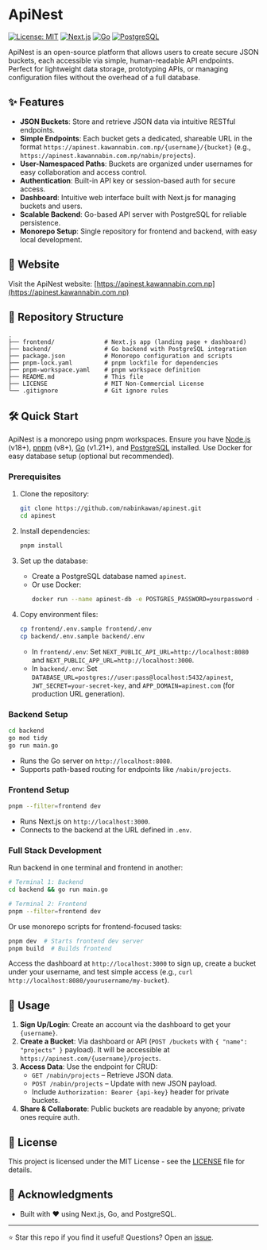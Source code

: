 # ApiNest

[![License: MIT](https://img.shields.io/badge/License-MIT-yellow.svg)](https://opensource.org/licenses/MIT)
[![Next.js](https://img.shields.io/badge/Next.js-15-black.svg?logo=next.js&logoColor=white)](https://nextjs.org/)
[![Go](https://img.shields.io/badge/Go-1.24-blue.svg?logo=go&logoColor=white)](https://go.dev/)
[![PostgreSQL](https://img.shields.io/badge/PostgreSQL-15-green.svg?logo=postgresql&logoColor=white)](https://www.postgresql.org/)

ApiNest is an open-source platform that allows users to create secure JSON buckets, each accessible via simple, human-readable API endpoints. Perfect for lightweight data storage, prototyping APIs, or managing configuration files without the overhead of a full database.

## ✨ Features

- **JSON Buckets**: Store and retrieve JSON data via intuitive RESTful endpoints.
- **Simple Endpoints**: Each bucket gets a dedicated, shareable URL in the format `https://apinest.kawannabin.com.np/{username}/{bucket}` (e.g., `https://apinest.kawannabin.com.np/nabin/projects`).
- **User-Namespaced Paths**: Buckets are organized under usernames for easy collaboration and access control.
- **Authentication**: Built-in API key or session-based auth for secure access.
- **Dashboard**: Intuitive web interface built with Next.js for managing buckets and users.
- **Scalable Backend**: Go-based API server with PostgreSQL for reliable persistence.
- **Monorepo Setup**: Single repository for frontend and backend, with easy local development.

## 🚀 Website

Visit the ApiNest website: [https://apinest.kawannabin.com.np](https://apinest.kawannabin.com.np)

## 📁 Repository Structure

```
.
├── frontend/              # Next.js app (landing page + dashboard)
├── backend/               # Go backend with PostgreSQL integration
├── package.json           # Monorepo configuration and scripts
├── pnpm-lock.yaml         # pnpm lockfile for dependencies
├── pnpm-workspace.yaml    # pnpm workspace definition
├── README.md              # This file
├── LICENSE                # MIT Non-Commercial License
└── .gitignore             # Git ignore rules
```

## 🛠️ Quick Start

ApiNest is a monorepo using pnpm workspaces. Ensure you have [Node.js](https://nodejs.org/) (v18+), [pnpm](https://pnpm.io/) (v8+), [Go](https://go.dev/) (v1.21+), and [PostgreSQL](https://www.postgresql.org/) installed. Use Docker for easy database setup (optional but recommended).

### Prerequisites

1. Clone the repository:

   ```bash
   git clone https://github.com/nabinkawan/apinest.git
   cd apinest
   ```

2. Install dependencies:

   ```bash
   pnpm install
   ```

3. Set up the database:

   - Create a PostgreSQL database named `apinest`.
   - Or use Docker:
     ```bash
     docker run --name apinest-db -e POSTGRES_PASSWORD=yourpassword -p 5432:5432 -d postgres:15
     ```

4. Copy environment files:
   ```bash
   cp frontend/.env.sample frontend/.env
   cp backend/.env.sample backend/.env
   ```
   - In `frontend/.env`: Set `NEXT_PUBLIC_API_URL=http://localhost:8080` and `NEXT_PUBLIC_APP_URL=http://localhost:3000`.
   - In `backend/.env`: Set `DATABASE_URL=postgres://user:pass@localhost:5432/apinest`, `JWT_SECRET=your-secret-key`, and `APP_DOMAIN=apinest.com` (for production URL generation).

### Backend Setup

```bash
cd backend
go mod tidy
go run main.go
```

- Runs the Go server on `http://localhost:8080`.
- Supports path-based routing for endpoints like `/nabin/projects`.

### Frontend Setup

```bash
pnpm --filter=frontend dev
```

- Runs Next.js on `http://localhost:3000`.
- Connects to the backend at the URL defined in `.env`.

### Full Stack Development

Run backend in one terminal and frontend in another:

```bash
# Terminal 1: Backend
cd backend && go run main.go

# Terminal 2: Frontend
pnpm --filter=frontend dev
```

Or use monorepo scripts for frontend-focused tasks:

```bash
pnpm dev  # Starts frontend dev server
pnpm build  # Builds frontend
```

Access the dashboard at `http://localhost:3000` to sign up, create a bucket under your username, and test simple access (e.g., `curl http://localhost:8080/yourusername/my-bucket`).

## 📖 Usage

1. **Sign Up/Login**: Create an account via the dashboard to get your `{username}`.
2. **Create a Bucket**: Via dashboard or API (`POST /buckets` with `{ "name": "projects" }` payload). It will be accessible at `https://apinest.com/{username}/projects`.
3. **Access Data**: Use the endpoint for CRUD:
   - `GET /nabin/projects` – Retrieve JSON data.
   - `POST /nabin/projects` – Update with new JSON payload.
   - Include `Authorization: Bearer {api-key}` header for private buckets.
4. **Share & Collaborate**: Public buckets are readable by anyone; private ones require auth.

## 📄 License

This project is licensed under the MIT License - see the [LICENSE](LICENSE.md) file for details.

## 🙏 Acknowledgments

- Built with ❤️ using Next.js, Go, and PostgreSQL.

---

⭐ Star this repo if you find it useful! Questions? Open an [issue](https://github.com/nabinkawan/apinest/issues).
